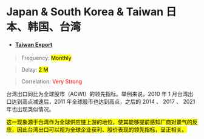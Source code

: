 # Japan & South Korea & Taiwan 日本、韩国、台湾

- <a href="https://sc.macromicro.me/collections/20933/global-stock-market/97079/taiwan-exports-vs-acwi" target="_blank"><h4>Taiwan Export</h4></a>

> Frequency: <mark>Monthly</mark>

> Delay: <mark>2 M</mark>

> Correlation: <span style="color: red;">Very Strong</span>

台湾出口同比为全球股市（ACWI）的领先指标。举例来说，2010 年 1 月台湾出口达到高点减速后，2011 年全球股市也达到高点，之后的 2014 、 2017 、 2021 年也出现类似情况。

<mark>这一现象源于台湾作为全球供应链上游的地位，使其能够提前感知厂商对景气的反应，因此台湾出口可以视为全球企业获利、股价表现的领先指标，呈正相关。</mark>

